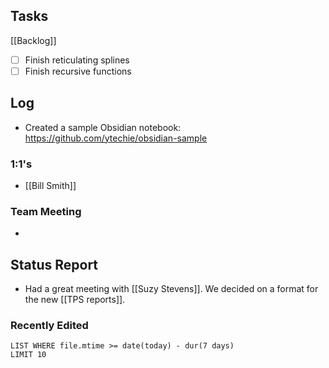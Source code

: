 ## Tasks

[[Backlog]]

- [ ] Finish reticulating splines
- [ ] Finish recursive functions

## Log

- Created a sample Obsidian notebook: https://github.com/ytechie/obsidian-sample

### 1:1's

- [[Bill Smith]]

### Team Meeting

- 

## Status Report

- Had a great meeting with [[Suzy Stevens]]. We decided on a format for the new [[TPS reports]].

### Recently Edited

```dataview
LIST WHERE file.mtime >= date(today) - dur(7 days)
LIMIT 10
```
